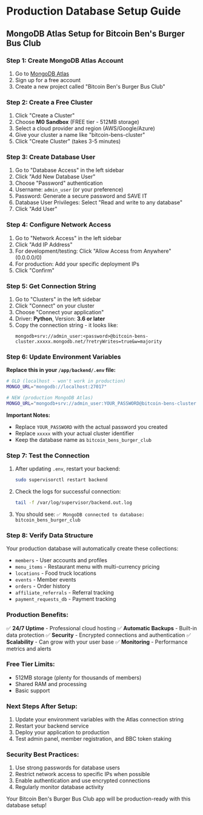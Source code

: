 # Production Database Setup Guide

## MongoDB Atlas Setup for Bitcoin Ben's Burger Bus Club

### Step 1: Create MongoDB Atlas Account
1. Go to [MongoDB Atlas](https://www.mongodb.com/cloud/atlas)
2. Sign up for a free account
3. Create a new project called "Bitcoin Ben's Burger Bus Club"

### Step 2: Create a Free Cluster
1. Click "Create a Cluster"
2. Choose **M0 Sandbox** (FREE tier - 512MB storage)
3. Select a cloud provider and region (AWS/Google/Azure)
4. Give your cluster a name like "bitcoin-bens-cluster"
5. Click "Create Cluster" (takes 3-5 minutes)

### Step 3: Create Database User
1. Go to "Database Access" in the left sidebar
2. Click "Add New Database User"
3. Choose "Password" authentication
4. Username: `admin_user` (or your preference)
5. Password: Generate a secure password and SAVE IT
6. Database User Privileges: Select "Read and write to any database"
7. Click "Add User"

### Step 4: Configure Network Access
1. Go to "Network Access" in the left sidebar
2. Click "Add IP Address"
3. For development/testing: Click "Allow Access from Anywhere" (0.0.0.0/0)
4. For production: Add your specific deployment IPs
5. Click "Confirm"

### Step 5: Get Connection String
1. Go to "Clusters" in the left sidebar
2. Click "Connect" on your cluster
3. Choose "Connect your application"
4. Driver: **Python**, Version: **3.6 or later**
5. Copy the connection string - it looks like:
   ```
   mongodb+srv://admin_user:<password>@bitcoin-bens-cluster.xxxxx.mongodb.net/?retryWrites=true&w=majority
   ```

### Step 6: Update Environment Variables

**Replace this in your `/app/backend/.env` file:**

```bash
# OLD (localhost - won't work in production)
MONGO_URL="mongodb://localhost:27017"

# NEW (production MongoDB Atlas)
MONGO_URL="mongodb+srv://admin_user:YOUR_PASSWORD@bitcoin-bens-cluster.xxxxx.mongodb.net/?retryWrites=true&w=majority"
```

**Important Notes:**
- Replace `YOUR_PASSWORD` with the actual password you created
- Replace `xxxxx` with your actual cluster identifier
- Keep the database name as `bitcoin_bens_burger_club`

### Step 7: Test the Connection
1. After updating `.env`, restart your backend:
   ```bash
   sudo supervisorctl restart backend
   ```
2. Check the logs for successful connection:
   ```bash
   tail -f /var/log/supervisor/backend.out.log
   ```
3. You should see: `✅ MongoDB connected to database: bitcoin_bens_burger_club`

### Step 8: Verify Data Structure
Your production database will automatically create these collections:
- `members` - User accounts and profiles
- `menu_items` - Restaurant menu with multi-currency pricing
- `locations` - Food truck locations
- `events` - Member events
- `orders` - Order history
- `affiliate_referrals` - Referral tracking
- `payment_requests_db` - Payment tracking

### Production Benefits:
✅ **24/7 Uptime** - Professional cloud hosting
✅ **Automatic Backups** - Built-in data protection
✅ **Security** - Encrypted connections and authentication
✅ **Scalability** - Can grow with your user base
✅ **Monitoring** - Performance metrics and alerts

### Free Tier Limits:
- 512MB storage (plenty for thousands of members)
- Shared RAM and processing
- Basic support

### Next Steps After Setup:
1. Update your environment variables with the Atlas connection string
2. Restart your backend service
3. Deploy your application to production
4. Test admin panel, member registration, and BBC token staking

### Security Best Practices:
1. Use strong passwords for database users
2. Restrict network access to specific IPs when possible
3. Enable authentication and use encrypted connections
4. Regularly monitor database activity

Your Bitcoin Ben's Burger Bus Club app will be production-ready with this database setup!